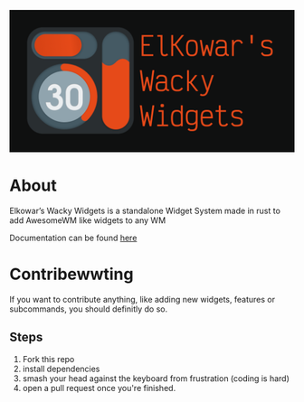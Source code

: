 ![Eww logo](./.github/EwwGithubPreview.png)


# About

Elkowar&rsquo;s Wacky Widgets is a standalone Widget System made in rust to add AwesomeWM like widgets to any WM

Documentation can be found [here](https://elkowar.github.io/eww/main)

# Contribewwting

If you want to contribute anything, like adding new widgets, features or subcommands, you should definitly do so.

## Steps
1. Fork this repo
2. install dependencies
3. smash your head against the keyboard from frustration (coding is hard)
4. open a pull request once you're finished.
